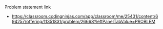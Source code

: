 Problem statement link

- https://classroom.codingninjas.com/app/classroom/me/25431/content/694257/offering/11351831/problem/26668?leftPanelTabValue=PROBLEM
